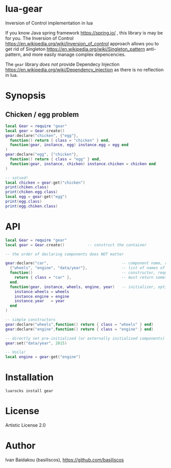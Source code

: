 # lua-gear
Inversion of Control implementation in lua

If you know Java spring framework https://spring.io/ , this library is may be for you. The Inversion of Control https://en.wikipedia.org/wiki/Inversion_of_control approach allows you to get rid of Singleton https://en.wikipedia.org/wiki/Singleton_pattern anti-pattern, and more easily manage complex depencencies.

The `gear` library *does not* provide Dependecy Injection https://en.wikipedia.org/wiki/Dependency_injection as there is no reflection in lua.

# Synopsis

## Chicken / egg problem

```lua
local Gear = require "gear"
local gear = Gear.create()
gear:declare("chicken", {"egg"},
  function() return { class = "chicken" } end,
  function(gear, instance, egg) instance.egg = egg end
)
gear:declare("egg", {"chicken"},
  function() return { class = "egg" } end,
  function(gear, instance, chicken) instance.chicken = chicken end
)

-- solved!
local chicken = gear:get("chicken")
print(chiken.class)
print(chiken.egg.class)
local egg = gear:get("egg")
print(egg.class)
print(egg.chiken.class)

```

# API

```lua
local Gear = require "gear"
local gear = Gear.create()          -- construct the container

-- the order of declaring components does NOT matter

gear:declare("car",                                -- component name, required
  {"wheels", "engine", "data/year"},               -- list of names of dependecies, optional
  function()                                       -- constructor, required
    return { class = "car" },                      -- must return something non-nill
  end.
  function(gear, instance, wheels, engine, year)   -- initializer, optional
    instance.wheels = wheels
    instance.engine = engine
    instance.year   = year
  end
)

-- simple constructors
gear:declare("wheels",function() return { class = "wheels" } end)
gear:declare("engine",function() return { class = "engine" } end)

-- directly set pre-initialized (or externally initialized components)
gear:set("data/year", 2015)

-- Voila!
local engine = gear:get("engine") 
```


# Installation

`luarocks install gear`

# License 

Artistic License 2.0

# Author

Ivan Baidakou (basiliscos), https://github.com/basiliscos
